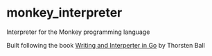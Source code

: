 # monkey_interpreter
Interpreter for the Monkey programming language

Built following the book [Writing and Interperter in Go](https://interpreterbook.com/) by Thorsten Ball
